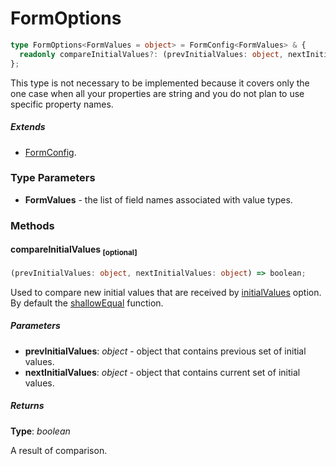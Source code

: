 # FormOptions

```typescript
type FormOptions<FormValues = object> = FormConfig<FormValues> & {
  readonly compareInitialValues?: (prevInitialValues: object, nextInitialValues: object) => boolean;
};
```

This type is not necessary to be implemented because it covers only the
one case when all your properties are string and you do not plan to use
specific property names.

##### Extends

- [FormConfig](https://final-form.org/docs/final-form/types/Config).

### Type Parameters

- **FormValues** - the list of field names associated with value types.

### Methods

#### compareInitialValues <sub>[optional]</sub>

```typescript
(prevInitialValues: object, nextInitialValues: object) => boolean;
```

Used to compare new initial values that are received by [initialValues](https://github.com/final-form/final-form#initialvalues-object)
option. By default the [shallowEqual](../../utils/docs/shallowEqual.md#shallowequal)
function.

##### Parameters

- **prevInitialValues**: _object_ - object that contains previous set of initial
  values.
- **nextInitialValues**: _object_ - object that contains current set of initial
  values.

##### Returns

**Type**: _boolean_

A result of comparison.
